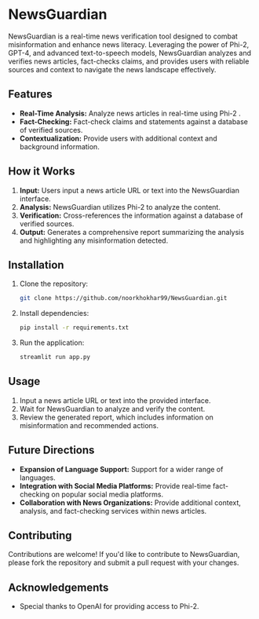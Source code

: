 # NewsGuardian

NewsGuardian is a real-time news verification tool designed to combat misinformation and enhance news literacy. Leveraging the power of Phi-2, GPT-4, and advanced text-to-speech models, NewsGuardian analyzes and verifies news articles, fact-checks claims, and provides users with reliable sources and context to navigate the news landscape effectively.

## Features

- **Real-Time Analysis:** Analyze news articles in real-time using Phi-2 .
- **Fact-Checking:** Fact-check claims and statements against a database of verified sources.
- **Contextualization:** Provide users with additional context and background information.

## How it Works

1. **Input:** Users input a news article URL or text into the NewsGuardian interface.
2. **Analysis:** NewsGuardian utilizes Phi-2 to analyze the content.
3. **Verification:** Cross-references the information against a database of verified sources.
4. **Output:** Generates a comprehensive report summarizing the analysis and highlighting any misinformation detected.

## Installation

1. Clone the repository:

   ```bash
   git clone https://github.com/noorkhokhar99/NewsGuardian.git
   ```

2. Install dependencies:

   ```bash
   pip install -r requirements.txt
   ```

3. Run the application:

   ```bash
   streamlit run app.py
   ```

## Usage

1. Input a news article URL or text into the provided interface.
2. Wait for NewsGuardian to analyze and verify the content.
3. Review the generated report, which includes information on misinformation and recommended actions.

## Future Directions

- **Expansion of Language Support:** Support for a wider range of languages.
- **Integration with Social Media Platforms:** Provide real-time fact-checking on popular social media platforms.
- **Collaboration with News Organizations:** Provide additional context, analysis, and fact-checking services within news articles.

## Contributing

Contributions are welcome! If you'd like to contribute to NewsGuardian, please fork the repository and submit a pull request with your changes.

## Acknowledgements

- Special thanks to OpenAI for providing access to Phi-2.

